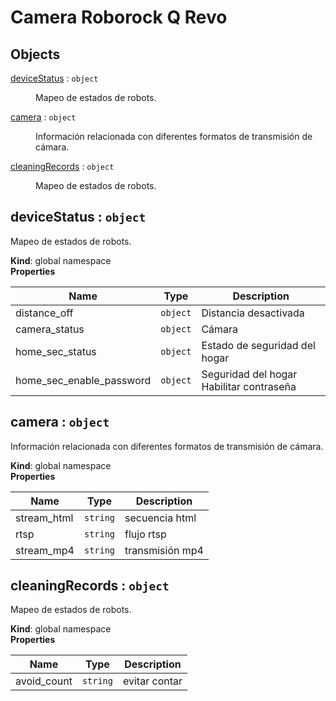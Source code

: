 # Camera Roborock Q Revo

## Objects

<dl>
<dt><a href="#deviceStatus">deviceStatus</a> : <code>object</code></dt>
<dd><p>Mapeo de estados de robots.</p>
</dd>
<dt><a href="#camera">camera</a> : <code>object</code></dt>
<dd><p>Información relacionada con diferentes formatos de transmisión de cámara.</p>
</dd>
<dt><a href="#cleaningRecords">cleaningRecords</a> : <code>object</code></dt>
<dd><p>Mapeo de estados de robots.</p>
</dd>
</dl>

<a name="deviceStatus"></a>

## deviceStatus : <code>object</code>
Mapeo de estados de robots.

**Kind**: global namespace  
**Properties**

| Name | Type | Description |
| --- | --- | --- |
| distance_off | <code>object</code> | Distancia desactivada |
| camera_status | <code>object</code> | Cámara |
| home_sec_status | <code>object</code> | Estado de seguridad del hogar |
| home_sec_enable_password | <code>object</code> | Seguridad del hogar Habilitar contraseña |

<a name="camera"></a>

## camera : <code>object</code>
Información relacionada con diferentes formatos de transmisión de cámara.

**Kind**: global namespace  
**Properties**

| Name | Type | Description |
| --- | --- | --- |
| stream_html | <code>string</code> | secuencia html |
| rtsp | <code>string</code> | flujo rtsp |
| stream_mp4 | <code>string</code> | transmisión mp4 |

<a name="cleaningRecords"></a>

## cleaningRecords : <code>object</code>
Mapeo de estados de robots.

**Kind**: global namespace  
**Properties**

| Name | Type | Description |
| --- | --- | --- |
| avoid_count | <code>string</code> | evitar contar |

